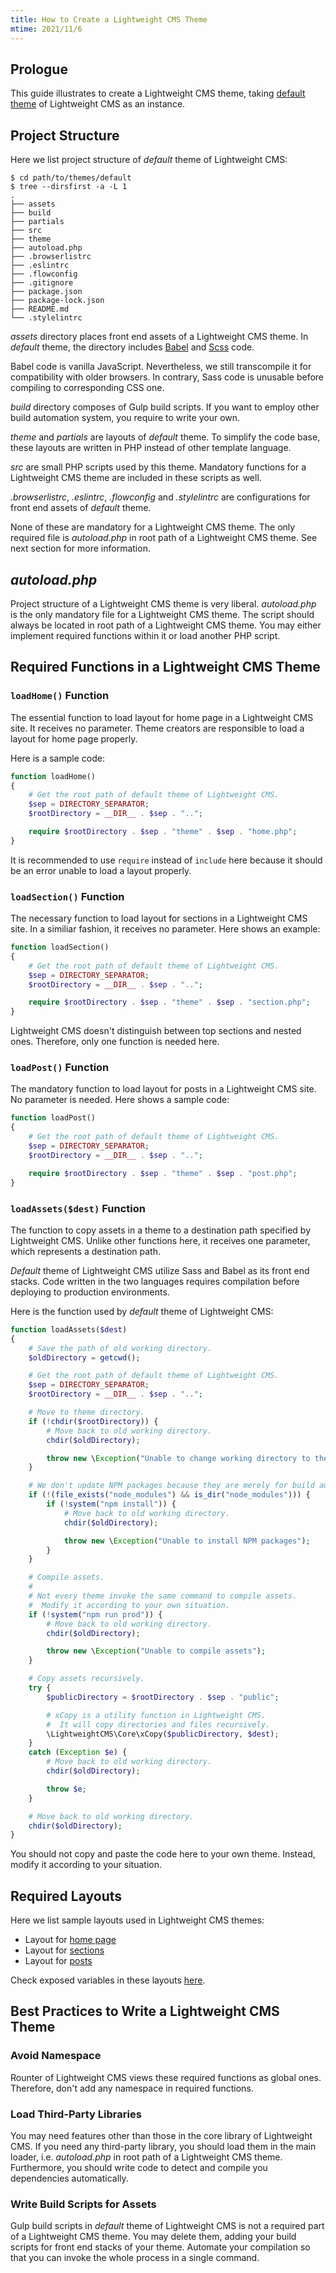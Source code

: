 ```yaml
---
title: How to Create a Lightweight CMS Theme
mtime: 2021/11/6
---
```


## Prologue

This guide illustrates to create a Lightweight CMS theme, taking [default theme](https://github.com/cwchentw/lightweight-cms/tree/master/themes/default) of Lightweight CMS as an instance.

## Project Structure

Here we list project structure of *default* theme of Lightweight CMS:

```shell
$ cd path/to/themes/default
$ tree --dirsfirst -a -L 1
.
├── assets
├── build
├── partials
├── src
├── theme
├── autoload.php
├── .browserlistrc
├── .eslintrc
├── .flowconfig
├── .gitignore
├── package.json
├── package-lock.json
├── README.md
└── .stylelintrc
```

*assets* directory places front end assets of a Lightweight CMS theme. In *default* theme, the directory includes [Babel](https://babeljs.io/) and [Scss](https://sass-lang.com/) code.

Babel code is vanilla JavaScript. Nevertheless, we still transcompile it for compatibility with older browsers. In contrary, Sass code is unusable before compiling to corresponding CSS one.

*build* directory composes of Gulp build scripts. If you want to employ other build automation system, you require to write your own.

*theme* and *partials* are layouts of *default* theme. To simplify the code base, these layouts are written in PHP instead of other template language.

*src* are small PHP scripts used by this theme. Mandatory functions for a Lightweight CMS theme are included in these scripts as well.

*.browserlistrc*, *.eslintrc*, *.flowconfig* and *.stylelintrc* are configurations for front end assets of *default* theme.

None of these are mandatory for a Lightweight CMS theme. The only required file is *autoload.php* in root path of a Lightweight CMS theme. See next section for more information.

## *autoload.php*

Project structure of a Lightweight CMS theme is very liberal. *autoload.php* is the only mandatory file for a Lightweight CMS theme. The script should always be located in root path of a Lightweight CMS theme. You may either implement required functions within it or load another PHP script.

## Required Functions in a Lightweight CMS Theme

### `loadHome()` Function

The essential function to load layout for home page in a Lightweight CMS site. It receives no parameter. Theme creators are responsible to load a layout for home page properly.

Here is a sample code:

```php
function loadHome()
{
    # Get the root path of default theme of Lightweight CMS.
    $sep = DIRECTORY_SEPARATOR;
    $rootDirectory = __DIR__ . $sep . "..";

    require $rootDirectory . $sep . "theme" . $sep . "home.php";
}

```

It is recommended to use `require` instead of `include` here because it should be an error unable to load a layout properly.

### `loadSection()` Function

The necessary function to load layout for sections in a Lightweight CMS site. In a similiar fashion, it receives no parameter. Here shows an example:

```php
function loadSection()
{
    # Get the root path of default theme of Lightweight CMS.
    $sep = DIRECTORY_SEPARATOR;
    $rootDirectory = __DIR__ . $sep . "..";

    require $rootDirectory . $sep . "theme" . $sep . "section.php";
}
```

Lightweight CMS doesn't distinguish between top sections and nested ones. Therefore, only one function is needed here.

### `loadPost()` Function

The mandatory function to load layout for posts in a Lightweight CMS site. No parameter is needed. Here shows a sample code:

```php
function loadPost()
{
    # Get the root path of default theme of Lightweight CMS.
    $sep = DIRECTORY_SEPARATOR;
    $rootDirectory = __DIR__ . $sep . "..";

    require $rootDirectory . $sep . "theme" . $sep . "post.php";
}
```

### `loadAssets($dest)` Function

The function to copy assets in a theme to a destination path specified by Lightweight CMS. Unlike other functions here, it receives one parameter, which represents a destination path.

*Default* theme of Lightweight CMS utilize Sass and Babel as its front end stacks. Code written in the two languages requires compilation before deploying to production environments.

Here is the function used by *default* theme of Lightweight CMS:

```php
function loadAssets($dest)
{
    # Save the path of old working directory.
    $oldDirectory = getcwd();

    # Get the root path of default theme of Lightweight CMS.
    $sep = DIRECTORY_SEPARATOR;
    $rootDirectory = __DIR__ . $sep . "..";

    # Move to theme directory.
    if (!chdir($rootDirectory)) {
        # Move back to old working directory.
        chdir($oldDirectory);

        throw new \Exception("Unable to change working directory to theme directory");
    }

    # We don't update NPM packages because they are merely for build automation.
    if (!(file_exists("node_modules") && is_dir("node_modules"))) {
        if (!system("npm install")) {
            # Move back to old working directory.
            chdir($oldDirectory);

            throw new \Exception("Unable to install NPM packages");
        }
    }

    # Compile assets.
    #
    # Not every theme invoke the same command to compile assets.
    #  Modify it according to your own situation.
    if (!system("npm run prod")) {
        # Move back to old working directory.
        chdir($oldDirectory);

        throw new \Exception("Unable to compile assets");
    }

    # Copy assets recursively.
    try {
        $publicDirectory = $rootDirectory . $sep . "public";

        # xCopy is a utility function in Lightweight CMS.
        #  It will copy directories and files recursively.
        \LightweightCMS\Core\xCopy($publicDirectory, $dest);
    }
    catch (Exception $e) {
        # Move back to old working directory.
        chdir($oldDirectory);

        throw $e;
    }

    # Move back to old working directory.
    chdir($oldDirectory);
}
```

You should not copy and paste the code here to your own theme. Instead, modify it according to your situation.

## Required Layouts

Here we list sample layouts used in Lightweight CMS themes:

* Layout for [home page](https://github.com/cwchentw/lightweight-cms/blob/master/themes/default/theme/home.php)
* Layout for [sections](https://github.com/cwchentw/lightweight-cms/blob/master/themes/default/theme/section.php)
* Layout for [posts](https://github.com/cwchentw/lightweight-cms/blob/master/themes/default/theme/post.php)

Check exposed variables in these layouts [here](/reference/variable-in-layout/).

## Best Practices to Write a Lightweight CMS Theme

### Avoid Namespace

Rounter of Lightweight CMS views these required functions as global ones. Therefore, don't add any namespace in required  functions.

### Load Third-Party Libraries

You may need features other than those in the core library of Lightweight CMS. If you need any third-party library, you should load them in the main loader, i.e. *autoload.php* in root path of a Lightweight CMS theme. Furthermore, you should write code to detect and compile you dependencies automatically.

### Write Build Scripts for Assets

Gulp build scripts in *default* theme of Lightweight CMS is not a required part of a Lightweight CMS theme. You may delete them, adding your build scripts for front end stacks of your theme. Automate your compilation so that you can invoke the whole process in a single command.
